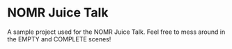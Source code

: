 # NOMR Juice Talk
 A sample project used for the NOMR Juice Talk. Feel free to mess around in the EMPTY and COMPLETE scenes!
